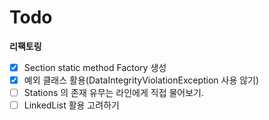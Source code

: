 # Todo

**리팩토링**

 - [x] Section static method Factory 생성
 - [x] 예외 클래스 활용(DataIntegrityViolationException 사용 않기)
 - [ ] Stations 의 존재 유무는 라인에게 직접 물어보기.
 - [ ] LinkedList 활용 고려하기
